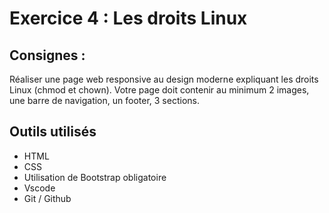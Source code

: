 # Exercice 4 : Les droits Linux
## Consignes :
Réaliser une page web responsive au design moderne expliquant les droits Linux (chmod
et chown). Votre page doit contenir au minimum 2 images, une barre de navigation, un
footer, 3 sections.


## Outils utilisés
* HTML
* CSS 
* Utilisation de Bootstrap obligatoire
* Vscode
* Git / Github